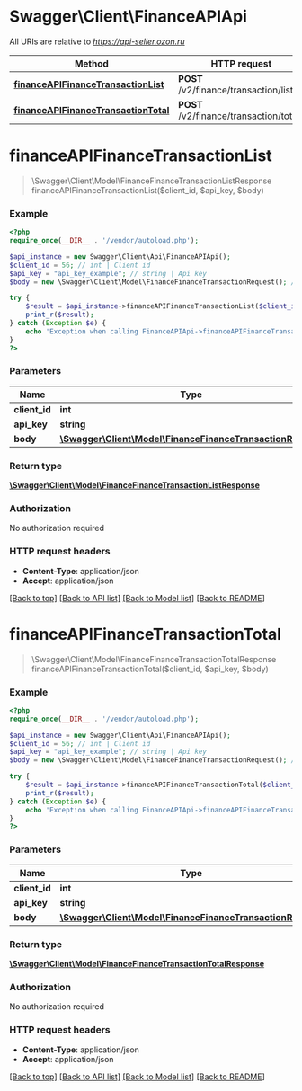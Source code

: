 # Swagger\Client\FinanceAPIApi

All URIs are relative to *https://api-seller.ozon.ru*

Method | HTTP request | Description
------------- | ------------- | -------------
[**financeAPIFinanceTransactionList**](FinanceAPIApi.md#financeAPIFinanceTransactionList) | **POST** /v2/finance/transaction/list | 
[**financeAPIFinanceTransactionTotal**](FinanceAPIApi.md#financeAPIFinanceTransactionTotal) | **POST** /v2/finance/transaction/totals | 


# **financeAPIFinanceTransactionList**
> \Swagger\Client\Model\FinanceFinanceTransactionListResponse financeAPIFinanceTransactionList($client_id, $api_key, $body)



### Example
```php
<?php
require_once(__DIR__ . '/vendor/autoload.php');

$api_instance = new Swagger\Client\Api\FinanceAPIApi();
$client_id = 56; // int | Client id
$api_key = "api_key_example"; // string | Api key
$body = new \Swagger\Client\Model\FinanceFinanceTransactionRequest(); // \Swagger\Client\Model\FinanceFinanceTransactionRequest | 

try {
    $result = $api_instance->financeAPIFinanceTransactionList($client_id, $api_key, $body);
    print_r($result);
} catch (Exception $e) {
    echo 'Exception when calling FinanceAPIApi->financeAPIFinanceTransactionList: ', $e->getMessage(), PHP_EOL;
}
?>
```

### Parameters

Name | Type | Description  | Notes
------------- | ------------- | ------------- | -------------
 **client_id** | **int**| Client id |
 **api_key** | **string**| Api key |
 **body** | [**\Swagger\Client\Model\FinanceFinanceTransactionRequest**](../Model/\Swagger\Client\Model\FinanceFinanceTransactionRequest.md)|  |

### Return type

[**\Swagger\Client\Model\FinanceFinanceTransactionListResponse**](../Model/FinanceFinanceTransactionListResponse.md)

### Authorization

No authorization required

### HTTP request headers

 - **Content-Type**: application/json
 - **Accept**: application/json

[[Back to top]](#) [[Back to API list]](../../README.md#documentation-for-api-endpoints) [[Back to Model list]](../../README.md#documentation-for-models) [[Back to README]](../../README.md)

# **financeAPIFinanceTransactionTotal**
> \Swagger\Client\Model\FinanceFinanceTransactionTotalResponse financeAPIFinanceTransactionTotal($client_id, $api_key, $body)



### Example
```php
<?php
require_once(__DIR__ . '/vendor/autoload.php');

$api_instance = new Swagger\Client\Api\FinanceAPIApi();
$client_id = 56; // int | Client id
$api_key = "api_key_example"; // string | Api key
$body = new \Swagger\Client\Model\FinanceFinanceTransactionRequest(); // \Swagger\Client\Model\FinanceFinanceTransactionRequest | 

try {
    $result = $api_instance->financeAPIFinanceTransactionTotal($client_id, $api_key, $body);
    print_r($result);
} catch (Exception $e) {
    echo 'Exception when calling FinanceAPIApi->financeAPIFinanceTransactionTotal: ', $e->getMessage(), PHP_EOL;
}
?>
```

### Parameters

Name | Type | Description  | Notes
------------- | ------------- | ------------- | -------------
 **client_id** | **int**| Client id |
 **api_key** | **string**| Api key |
 **body** | [**\Swagger\Client\Model\FinanceFinanceTransactionRequest**](../Model/\Swagger\Client\Model\FinanceFinanceTransactionRequest.md)|  |

### Return type

[**\Swagger\Client\Model\FinanceFinanceTransactionTotalResponse**](../Model/FinanceFinanceTransactionTotalResponse.md)

### Authorization

No authorization required

### HTTP request headers

 - **Content-Type**: application/json
 - **Accept**: application/json

[[Back to top]](#) [[Back to API list]](../../README.md#documentation-for-api-endpoints) [[Back to Model list]](../../README.md#documentation-for-models) [[Back to README]](../../README.md)

